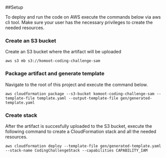 ##Setup 

To deploy and run the code on AWS execute the commands below via aws cli tool.
Make sure your user has the necessary privileges to create the needed resources.


### Create an S3 bucket

Create an S3 bucket where the artifact will be uploaded 

`aws s3 mb s3://komoot-coding-challenge-sam`


### Package artifact and generate template
Navigate to the root of this project and execute the command below.

`aws cloudformation package --s3-bucket komoot-coding-challenge-sam --template-file template.yaml --output-template-file gen/generated-template.yaml`

### Create stack
After the artifact is succesfully uploaded to the S3 bucket, execute the following
command to create a CloudFormation stack and all the needed resources.
 
`aws cloudformation deploy --template-file gen/generated-template.yaml --stack-name CodingChallengeStack --capabilities CAPABILITY_IAM`